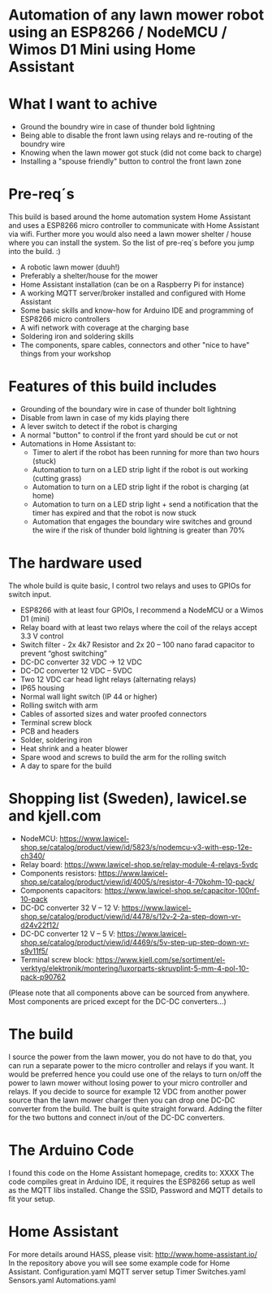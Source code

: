 # Automation of any lawn mower robot using an ESP8266 / NodeMCU / Wimos D1 Mini using Home Assistant

# What I want to achive
- Ground the boundry wire in case of thunder bold lightning
- Being able to disable the front lawn using relays and re-routing of the boundry wire
- Knowing when the lawn mower got stuck (did not come back to charge)
- Installing a "spouse friendly" button to control the front lawn zone

# Pre-req´s
This build is based around the home automation system Home Assistant and uses a ESP8266 micro controller to communicate with Home Assistant via wifi.
Further more you would also need a lawn mower shelter / house where you can install the system.
So the list of pre-req´s before you jump into the build. :)
- A robotic lawn mower (duuh!)
- Preferably a shelter/house for the mower
- Home Assistant installation (can be on a Raspberry Pi for instance)
- A working MQTT server/broker installed and configured with Home Assistant
- Some basic skills and know-how for Arduino IDE and programming of ESP8266 micro controllers
- A wifi network with coverage at the charging base
- Soldering iron and soldering skills
- The components, spare cables, connectors and other "nice to have" things from your workshop

# Features of this build includes
- Grounding of the boundary wire in case of thunder bolt lightning
- Disable from lawn in case of my kids playing there
- A lever switch to detect if the robot is charging
- A normal "button" to control if the front yard should be cut or not
- Automations in Home Assistant to:
   * Timer to alert if the robot has been running for more than two hours (stuck)
   * Automation to turn on a LED strip light if the robot is out working (cutting grass)
   * Automation to turn on a LED strip light if the robot is charging (at home)
   * Automation to turn on a LED strip light + send a notification that the timer has expired and that the robot is now stuck
   * Automation that engages the boundary wire switches and ground the wire if the risk of thunder bold lightning is greater than 70%

# The hardware used
The whole build is quite basic, I control two relays and uses to GPIOs for switch input.
-	ESP8266 with at least four GPIOs, I recommend a NodeMCU or a Wimos D1 (mini)
-	Relay board with at least two relays where the coil of the relays accept 3.3 V control
-	Switch filter - 2x 4k7 Resistor and 2x 20 – 100 nano farad capacitor to prevent “ghost switching”
-	DC-DC converter 32 VDC -> 12 VDC
-	DC-DC converter 12 VDC – 5VDC
-	Two 12 VDC car head light relays (alternating relays)
-	IP65 housing
-	Normal wall light switch (IP 44 or higher)
-	Rolling switch with arm
-	Cables of assorted sizes and water proofed connectors
-	Terminal screw block
-	PCB and headers
-	Solder, soldering iron
-	Heat shrink and a heater blower
-	Spare wood and screws to build the arm for the rolling switch
-	A day to spare for the build

# Shopping list (Sweden), lawicel.se and kjell.com
-	NodeMCU: https://www.lawicel-shop.se/catalog/product/view/id/5823/s/nodemcu-v3-with-esp-12e-ch340/
-	Relay board: https://www.lawicel-shop.se/relay-module-4-relays-5vdc
-	Components resistors: https://www.lawicel-shop.se/catalog/product/view/id/4005/s/resistor-4-70kohm-10-pack/
-	Components capacitors:  https://www.lawicel-shop.se/capacitor-100nf-10-pack
-	DC-DC converter 32 V – 12 V: https://www.lawicel-shop.se/catalog/product/view/id/4478/s/12v-2-2a-step-down-vr-d24v22f12/
-	DC-DC converter 12 V – 5 V: https://www.lawicel-shop.se/catalog/product/view/id/4469/s/5v-step-up-step-down-vr-s9v11f5/
-	Terminal screw block: https://www.kjell.com/se/sortiment/el-verktyg/elektronik/montering/luxorparts-skruvplint-5-mm-4-pol-10-pack-p90762

(Please note that all components above can be sourced from anywhere. Most components are priced except for the DC-DC converters…)

# The build
I source the power from the lawn mower, you do not have to do that, you can run a separate power to the micro controller and relays if you want. It would be preferred hence you could use one of the relays to turn on/off the power to lawn mower without losing power to your micro controller and relays. If you decide to source for example 12 VDC from another power source than the lawn mower charger then you can drop one DC-DC converter from the build.
The built is quite straight forward. Adding the filter for the two buttons and connect in/out of the DC-DC converters.

# The Arduino Code
I found this code on the Home Assistant homepage, credits to: XXXX
The code compiles great in Arduino IDE, it requires the ESP8266 setup as well as the MQTT libs installed.
Change the SSID, Password and MQTT details to fit your setup.

# Home Assistant
For more details around HASS, please visit: http://www.home-assistant.io/
In the repository above you will see some example code for Home Assistant.
Configuration.yaml 
MQTT server setup 
Timer 
Switches.yaml 
Sensors.yaml 
Automations.yaml 

